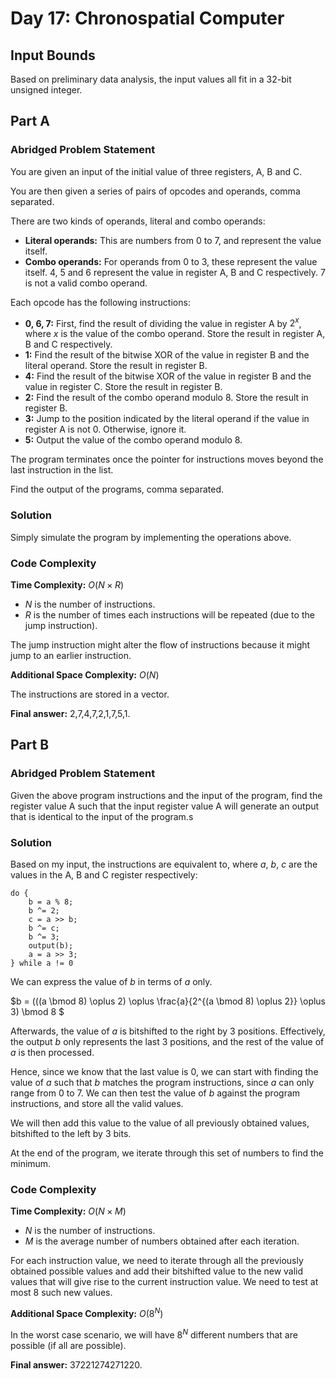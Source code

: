 # Day 17: Chronospatial Computer

## Input Bounds

Based on preliminary data analysis, the input values all fit in a 32-bit unsigned integer.

## Part A

### Abridged Problem Statement

You are given an input of the initial value of three registers, A, B and C.

You are then given a series of pairs of opcodes and operands, comma separated.

There are two kinds of operands, literal and combo operands:
* **Literal operands:** This are numbers from 0 to 7, and represent the value itself.
* **Combo operands:** For operands from 0 to 3, these represent the value itself. 4, 5 and 6 represent the value in register A, B and C respectively. 7 is not a valid combo operand.

Each opcode has the following instructions:
* **0, 6, 7:** First, find the result of dividing the value in register A by $2^x$, where $x$ is the value of the combo operand. Store the result in register A, B and C respectively.
* **1:** Find the result of the bitwise XOR of the value in register B and the literal operand. Store the result in register B.
* **4:** Find the result of the bitwise XOR of the value in register B and the value in register C. Store the result in register B.
* **2:** Find the result of the combo operand modulo 8. Store the result in register B.
* **3:** Jump to the position indicated by the literal operand if the value in register A is not 0. Otherwise, ignore it.
* **5:** Output the value of the combo operand modulo 8.

The program terminates once the pointer for instructions moves beyond the last instruction in the list.

Find the output of the programs, comma separated.

### Solution

Simply simulate the program by implementing the operations above.

### Code Complexity

**Time Complexity:** $O(N \times R)$

* $N$ is the number of instructions.
* $R$ is the number of times each instructions will be repeated (due to the jump instruction).

The jump instruction might alter the flow of instructions because it might jump to an earlier instruction.

**Additional Space Complexity:** $O(N)$

The instructions are stored in a vector.

**Final answer:** 2,7,4,7,2,1,7,5,1.

## Part B

### Abridged Problem Statement

Given the above program instructions and the input of the program, find the register value A such that the input register value A will generate an output that is identical to the input of the program.s

### Solution

Based on my input, the instructions are equivalent to, where $a$, $b$, $c$ are the values in the A, B and C register respectively:

```
do {
    b = a % 8;
    b ^= 2;
    c = a >> b;
    b ^= c;
    b ^= 3;
    output(b);
    a = a >> 3;
} while a != 0
```

We can express the value of $b$ in terms of $a$ only.

$b = (((a \bmod 8) \oplus 2) \oplus \frac{a}{2^{(a \bmod 8) \oplus 2}} \oplus 3) \bmod 8 $

Afterwards, the value of $a$ is bitshifted to the right by 3 positions. Effectively, the output $b$ only represents the last 3 positions, and the rest of the value of $a$ is then processed.

Hence, since we know that the last value is 0, we can start with finding the value of $a$ such that $b$ matches the program instructions, since $a$ can only range from $0$ to $7$. We can then test the value of $b$ against the program instructions, and store all the valid values.

We will then add this value to the value of all previously obtained values, bitshifted to the left by 3 bits.

At the end of the program, we iterate through this set of numbers to find the minimum.

### Code Complexity

**Time Complexity:** $O(N \times M)$

* $N$ is the number of instructions.
* $M$ is the average number of numbers obtained after each iteration.

For each instruction value, we need to iterate through all the previously obtained possible values and add their bitshifted value to the new valid values that will give rise to the current instruction value. We need to test at most 8 such new values.

**Additional Space Complexity:** $O(8^N)$

In the worst case scenario, we will have $8^N$ different numbers that are possible (if all are possible).

**Final answer:** 37221274271220.
